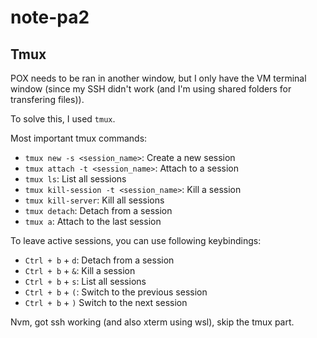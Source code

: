 # note-pa2

## Tmux
POX needs to be ran in another window, but I only have the VM terminal window (since my SSH didn't work (and I'm using shared folders for transfering files)).

To solve this, I used `tmux`.

Most important tmux commands:
- `tmux new -s <session_name>`: Create a new session
- `tmux attach -t <session_name>`: Attach to a session
- `tmux ls`: List all sessions
- `tmux kill-session -t <session_name>`: Kill a session
- `tmux kill-server`: Kill all sessions
- `tmux detach`: Detach from a session
- `tmux a`: Attach to the last session

To leave active sessions, you can use following keybindings:
- `Ctrl + b` + `d`: Detach from a session
- `Ctrl + b` + `&`: Kill a session
- `Ctrl + b` + `s`: List all sessions
- `Ctrl + b` + `(`: Switch to the previous session
- `Ctrl + b` + `)` Switch to the next session

Nvm, got ssh working (and also xterm using wsl), skip the tmux part.